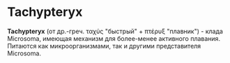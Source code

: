 # Tachypteryx

**Tachypteryx** (от др.-греч. ταχύς "быстрый" + πτέρυξ "плавник") - клада Microsoma, имеющая механизм для более-менее активного плавания. Питаются как микроорганизмами, так и другими представителя Microsoma.